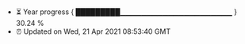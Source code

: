 - ⏳ Year progress { █████████▁▁▁▁▁▁▁▁▁▁▁▁▁▁▁▁▁▁▁▁▁ } 30.24 %
- ⏰ Updated on Wed, 21 Apr 2021 08:53:40 GMT

